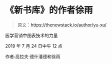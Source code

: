 # 《新书库》的作者徐雨

> 原文：<https://thenewstack.io/author/yu-xu/>

医学营销中图表技术的力量

2019 年 7 月 24 日中午 12 点

作者:高拉夫·德什潘德和徐雨